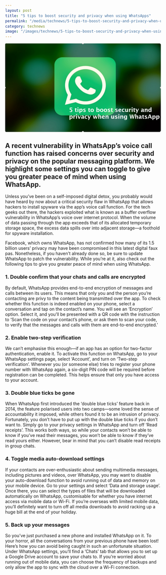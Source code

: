 ```yaml
---
layout: post
title: "5 tips to boost security and privacy when using WhatsApps"
permalink: "/media/technews/5-tips-to-boost-security-and-privacy-when-using-whatsapp"
category: technews
image: "/images/technews/5-tips-to-boost-security-and-privacy-when-using-whatsapp.png"
---
```


![TechNews Whatsapp Tips](/images/technews/5-tips-to-boost-security-and-privacy-when-using-whatsapp.png)


A recent vulnerability in WhatsApp’s voice call function has raised concerns over security and privacy on the popular messaging platform. We highlight some settings you can toggle to give you greater peace of mind when using WhatsApp. 
---

Unless you’ve been on a self-imposed digital detox, you probably would have heard by now about a critical security flaw in WhatsApp that allows hackers to install spyware via the app’s voice call function. For the tech geeks out there, the hackers exploited what is known as a buffer overflow vulnerability in WhatsApp’s voice over internet protocol. When the volume of data passing through the app exceeds that of its allocated temporary storage space, the excess data spills over into adjacent storage—a foothold for spyware installation. 

Facebook, which owns WhatsApp, has not confirmed how many of its 1.5 billion users’ privacy may have been compromised in this latest digital faux pas. Nonetheless, if you haven’t already done so, be sure to update WhatsApp to patch the vulnerability. While you’re at it, also check out the following tips to give you greater peace of mind when using WhatsApp. 

### **1. Double confirm that your chats and calls are encrypted**

By default, WhatsApp provides end-to-end encryption of messages and calls between its users. This means that only you and the person you’re contacting are privy to the content being transmitted over the app. To check whether this function is indeed enabled on your phone, select a conversation and tap on the contact’s name. You will see an ‘Encryption’ option. Select it, and you’ll be presented with a QR code with the instruction to ‘Scan the code on your contact’s phone, or ask them to scan your code, to verify that the messages and calls with them are end-to-end encrypted.’

### **2. Enable two-step verification**

We can’t emphasise this enough—if an app has an option for two-factor authentication, enable it. To activate this function on WhatsApp, go to your WhatsApp settings page, select ‘Account’, and turn on ‘Two-step verification’. Whenever you (or someone else) tries to register your phone number with WhatsApp again, a six-digit PIN code will be required before registration can be completed. This helps ensure that only you have access to your account. 

### **3. Double blue ticks be gone**

When WhatsApp first introduced the ‘double blue ticks’ feature back in 2014, the feature polarised users into two camps—some loved the sense of accountability it imposed, while others found it to be an intrusion of privacy. Fortunately, you don’t have to put up with the double blue ticks if you don’t want to. Simply go to your privacy settings in WhatsApp and turn off ‘Read receipts’. This works both ways, so while your contacts won’t be able to know if you’ve read their messages, you won’t be able to know if they’ve read yours either. However, bear in mind that you can’t disable read receipts in group chats.

### **4. Toggle media auto-download settings**

If your contacts are over-enthusiastic about sending multimedia messages, including pictures and videos, over WhatsApp, you may want to disable your auto-download function to avoid running out of data and memory on your mobile device. Go to your settings and select ‘Data and storage usage’. Once there, you can select the types of files that will be downloaded automatically on WhatsApp, customisable for whether you have internet access via mobile data or Wi-Fi. If you’re overseas with limited mobile data, you’ll definitely want to turn off all media downloads to avoid racking up a huge bill at the end of your holiday.

### **5. Back up your messages**

So you’ve just purchased a new phone and installed WhatsApp on it. To your horror, all the conversations from your previous phone have been lost! Here’s how you can avoid being caught in such an unfortunate situation. Under WhatsApp settings, you’ll find a ‘Chats’ tab that allows you to set up a Google Drive account to save your chats to. If you’re worried about running out of mobile data, you can choose the frequency of backups and only allow the app to sync with the cloud over a Wi-Fi connection.
